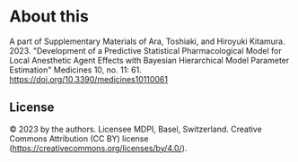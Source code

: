 # About this
A part of Supplementary Materials of
Ara, Toshiaki, and Hiroyuki Kitamura. 2023. "Development of a Predictive Statistical Pharmacological Model for Local Anesthetic Agent Effects with Bayesian Hierarchical Model Parameter Estimation" Medicines 10, no. 11: 61. https://doi.org/10.3390/medicines10110061

## License
© 2023 by the authors. Licensee MDPI, Basel, Switzerland.
Creative Commons Attribution (CC BY) license
(https://creativecommons.org/licenses/by/4.0/).
